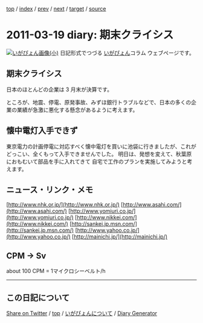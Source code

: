 [top](../index.html) 
 / [index](https://igapyon.github.io/diary/2011/index.html) 
 / [prev](https://igapyon.github.io/diary/2011/ig110318.html) 
 / [next](https://igapyon.github.io/diary/2011/ig110321.html) 
 / [target](https://igapyon.github.io/diary/2011/ig110319.html) 
 / [source](https://github.com/igapyon/diary/blob/gh-pages/2011/ig110319.html.src.md) 

2011-03-19 diary: 期末クライシス
=====================================================================================================
[![いがぴょん画像(小)](https://igapyon.github.io/diary/images/iga200306s.jpg "いがぴょん")](https://igapyon.github.io/diary/memo/memoigapyon.html) 日記形式でつづる [いがぴょん](https://igapyon.github.io/diary/memo/memoigapyon.html)コラム ウェブページです。

## 期末クライシス

日本のほとんどの企業は 3 月末が決算です。

ところが、地震、停電、原発事故、みずほ銀行トラブルなどで、日本の多くの企業の業績が急激に悪化する懸念があるように考えます。


## 懐中電灯入手できず

東京電力の計画停電に対応すべく懐中電灯を買いに池袋に行きましたが、これがどっこい、全くもって入手できませんでした。
明日は、発想を変えて、秋葉原におもむいて部品を手に入れてきて 自宅で工作のプランを実施してみようと考えます。


## ニュース・リンク・メモ

[http://www.nhk.or.jp/](http://www.nhk.or.jp/)
[http://www.asahi.com/](http://www.asahi.com/)
[http://www.yomiuri.co.jp/](http://www.yomiuri.co.jp/)
[http://www.nikkei.com/](http://www.nikkei.com/)
[http://sankei.jp.msn.com/](http://sankei.jp.msn.com/)
[http://www.yahoo.co.jp/](http://www.yahoo.co.jp/)
[http://mainichi.jp/](http://mainichi.jp/)


## CPM -> Sv

about 100 CPM = 1マイクロシーベルト/h

----------------------------------------------------------------------------------------------------

## この日記について

[Share on Twitter](https://twitter.com/intent/tweet?hashtags=igapyon%2Cdiary%2C%E3%81%84%E3%81%8C%E3%81%B4%E3%82%87%E3%82%93&text=%E6%9C%9F%E6%9C%AB%E3%82%AF%E3%83%A9%E3%82%A4%E3%82%B7%E3%82%B9&url=https%3A%2F%2Figapyon.github.io%2Fdiary%2F2011%2Fig110319.html) / [top](../index.html) / [いがぴょんについて](https://igapyon.github.io/diary/memo/memoigapyon.html) / [Diary Generator](https://github.com/igapyon/igapyonv3)
